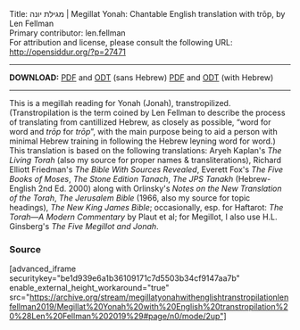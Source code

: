 <html>
<head></head>
<body>
Title: מגילת יונה | Megillat Yonah: Chantable English translation with trōp, by Len Fellman<br />
Primary contributor: len.fellman<br />
For attribution and license, please consult the following URL: <a href="http://opensiddur.org/?p=27471">http://opensiddur.org/?p=27471</a>
<p />
<hr />

<strong>DOWNLOAD:</strong> 
<a href="https://archive.org/download/megillatyonahwithenglishtranstropilationlenfellman2019/Megillat%20Yonah%20with%20English%20transtropilation%20%28Len%20Fellman%202019%29%20-%20english%20only.pdf">PDF</a> and <a href="https://archive.org/download/megillatyonahwithenglishtranstropilationlenfellman2019/Megillat%20Yonah%20with%20English%20transtropilation%20%28Len%20Fellman%202019%29%20-%20english%20only.odt">ODT</a> (sans Hebrew) 
<a href="https://archive.org/download/megillatyonahwithenglishtranstropilationlenfellman2019/Megillat%20Yonah%20with%20English%20transtropilation%20%28Len%20Fellman%202019%29.pdf">PDF</a> and <a href="https://archive.org/download/megillatyonahwithenglishtranstropilationlenfellman2019/Megillat%20Yonah%20with%20English%20transtropilation%20%28Len%20Fellman%202019%29.odt">ODT</a> (with Hebrew)

<hr />

This is a megillah reading for Yonah (Jonah), transtropilized. (Transtropilation is the term coined by Len Fellman to describe the process of translating from cantillized Hebrew, as closely as possible, “word for word and <em>trōp</em> for <em>trōp</em>”, with the main purpose being to aid a person with minimal Hebrew training in following the Hebrew leyning word for word.) This translation is based on the following translations: Aryeh Kaplan's <em>The Living Torah</em> (also my source for proper names &amp; transliterations), Richard Elliott Friedman's <em>The Bible With Sources Revealed</em>, Everett Fox's <em>The Five Books of Moses</em>, <em>The Stone Edition Tanach</em>, <em>The JPS Tanakh</em> (Hebrew-English 2nd Ed. 2000) along with Orlinsky's <em>Notes on the New Translation of the Torah</em>, <em>The Jerusalem Bible</em> (1966, also my source for topic headings), <em>The New King James Bible</em>; occasionally, esp. for Haftarot: <em>The Torah—A Modern Commentary</em> by Plaut et al; for Megillot, I also use H.L. Ginsberg's <em>The Five Megillot and Jonah</em>.

<h3>Source</h3>

[advanced_iframe securitykey="be1d939e6a1b36109171c7d5503b34cf9147aa7b" enable_external_height_workaround="true" src="https://archive.org/stream/megillatyonahwithenglishtranstropilationlenfellman2019/Megillat%20Yonah%20with%20English%20transtropilation%20%28Len%20Fellman%202019%29#page/n0/mode/2up"]
</body>
</html>